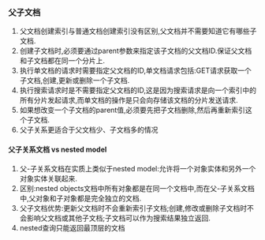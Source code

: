 ### 父子文档
1. 父文档创建索引与普通文档创建索引没有区别,父文档并不需要知道它有哪些子文档.
2. 创建子文档时,必须要通过parent参数来指定该子文档的父文档ID.保证父文档和子文档都在同一个分片上.
3. 执行单文档的请求时需要指定父文档的ID,单文档请求包括:GET请求获取一个子文档,创建,更新或删除一个子文档.
4. 执行搜索请求时是不需要指定父文档的ID,这是因为搜索请求是向一个索引中的所有分片发起请求,而单文档的操作是只会向存储该文档的分片发送请求.
5. 如果想改变一个子文档的parent值,必须要先把子文档删除,然后再重新索引这个子文档.
6. 父子关系更适合于父文档少、子文档多的情况

#### 父子关系文档 vs  nested model
1. 父-子关系文档在实质上类似于nested model:允许将一个对象实体和另外一个对象实体关联起来.
2. 区别:nested objects文档中所有对象都是在同一个文档中,而在父-子关系文档中,父对象和子对象都是完全独立的文档.
3. 父子文档优势:更新父文档时不会重新索引子文档;创建,修改或删除子文档时不会影响父文档或其他子文档;子文档可以作为搜索结果独立返回.
4. nested查询只能返回最顶层的文档